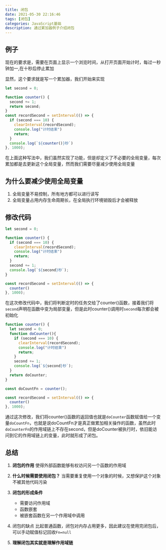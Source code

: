 ```yaml
---
title: 闭包
date: 2021-05-30 22:16:46
tags: [闭包]
categories: JavaScript基础
description: 通过累加器例子介绍闭包
---
```


## 例子

现在的要求是，需要在页面上显示一个浏览时间，从打开页面开始计时，每过一秒钟加一,在十秒后停止累加

显然，这个要求就是写一个累加器，我们开始来实现

```js
let second = 0;

function counter() {
  second += 1;
  return second;
}
const recordSecond = setInterval(() => {
  if (second === 10) {
    clearInterval(recordSecond);
    console.log("计时结束")
    return;
  }
  console.log(`${counter()}秒`)
}, 1000); 
```

在上面这种写法中，我们虽然实现了功能，但是却定义了不必要的全局变量，每次累加都是去更新这个全局变量，然而我们需要尽量减少使用全局变量

## 为什么要减少使用全局变量

1. 全局变量不易控制，所有地方都可以进行读写
2. 全局变量占用内存生命周期长，在全局执行环境销毁后才会被释放

## 修改代码

```js
let second = 0;

function counter() {
  if (second === 10) {
    clearInterval(recordSecond);
    console.log("计时结束")
    return;
  }
  second += 1;
  console.log(`${second}秒`);
}

const recordSecond = setInterval(() => {
  counter()
}, 1000);
```

在这次修改代码中，我们将判断定时的任务交给了counter()函数，接着我们将```second```声明在函数中变为局部变量，但是此时counter()调用时```second```每次都会被初始化

```js
function counter() {
  let second = 0;
  function doCounter(){
    if (second === 10) {
      clearInterval(recordSecond);
      console.log("计时结束")
      return;
    }
    second += 1;
    console.log(`${second}秒`);
  }
  return doCounter;
}

const doCountFn = counter();

const recordSecond = setInterval(() => {
  counter()
}, 1000);
```

通过这次修改，我们将counter()函数的返回值也就是```doCounter```函数赋值给一个变量```doCountFn```，也就是说doCountFn才是真正做累加相关操作的函数，虽然此时```doCounterFn```的作用域链上不存在second，但是doCounter被执行时，依旧能访问到它的作用域链上的变量，此时就形成了闭包。

## 总结

1. **闭包的作用**
使得外部函数能够有权访问另一个函数的作用域

2. **什么时候需要使用闭包？**
当需要重复使用一个对象的时候，又想保护这个对象不被其他代码污染

3. **闭包的形成条件**
   * 需要访问作用域
   * 函数嵌套
   * 被嵌套函数在另一个作用域中调用

4. 闭包的缺点
比起普通函数，闭包对内存占用更多，因此建议在使用完闭包后，可以手动赋值标记回收```Fn=null```

5. **理解闭包其实就是理解作用域链**
